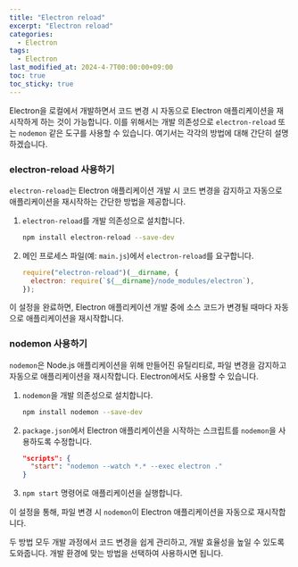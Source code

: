 ```yaml
---
title: "Electron reload"
excerpt: "Electron reload"
categories:
  - Electron
tags:
  - Electron
last_modified_at: 2024-4-7T00:00:00+09:00
toc: true
toc_sticky: true
---
```


Electron을 로컬에서 개발하면서 코드 변경 시 자동으로 Electron 애플리케이션을 재시작하게 하는 것이 가능합니다.
이를 위해서는 개발 의존성으로 `electron-reload` 또는 `nodemon` 같은 도구를 사용할 수 있습니다.
여기서는 각각의 방법에 대해 간단히 설명하겠습니다.

### electron-reload 사용하기

`electron-reload`는 Electron 애플리케이션 개발 시 코드 변경을 감지하고 자동으로 애플리케이션을 재시작하는 간단한 방법을 제공합니다.

1. `electron-reload`를 개발 의존성으로 설치합니다.

   ```bash
   npm install electron-reload --save-dev
   ```

2. 메인 프로세스 파일(예: `main.js`)에서 `electron-reload`를 요구합니다.

   ```javascript
   require("electron-reload")(__dirname, {
     electron: require(`${__dirname}/node_modules/electron`),
   });
   ```

이 설정을 완료하면, Electron 애플리케이션 개발 중에 소스 코드가 변경될 때마다 자동으로 애플리케이션을 재시작합니다.

### nodemon 사용하기

`nodemon`은 Node.js 애플리케이션을 위해 만들어진 유틸리티로, 파일 변경을 감지하고 자동으로 애플리케이션을 재시작합니다. Electron에서도 사용할 수 있습니다.

1. `nodemon`을 개발 의존성으로 설치합니다.

   ```bash
   npm install nodemon --save-dev
   ```

2. `package.json`에서 Electron 애플리케이션을 시작하는 스크립트를 `nodemon`을 사용하도록 수정합니다.

   ```json
   "scripts": {
     "start": "nodemon --watch *.* --exec electron ."
   }
   ```

3. `npm start` 명령어로 애플리케이션을 실행합니다.

이 설정을 통해, 파일 변경 시 `nodemon`이 Electron 애플리케이션을 자동으로 재시작합니다.

두 방법 모두 개발 과정에서 코드 변경을 쉽게 관리하고, 개발 효율성을 높일 수 있도록 도와줍니다. 개발 환경에 맞는 방법을 선택하여 사용하시면 됩니다.
